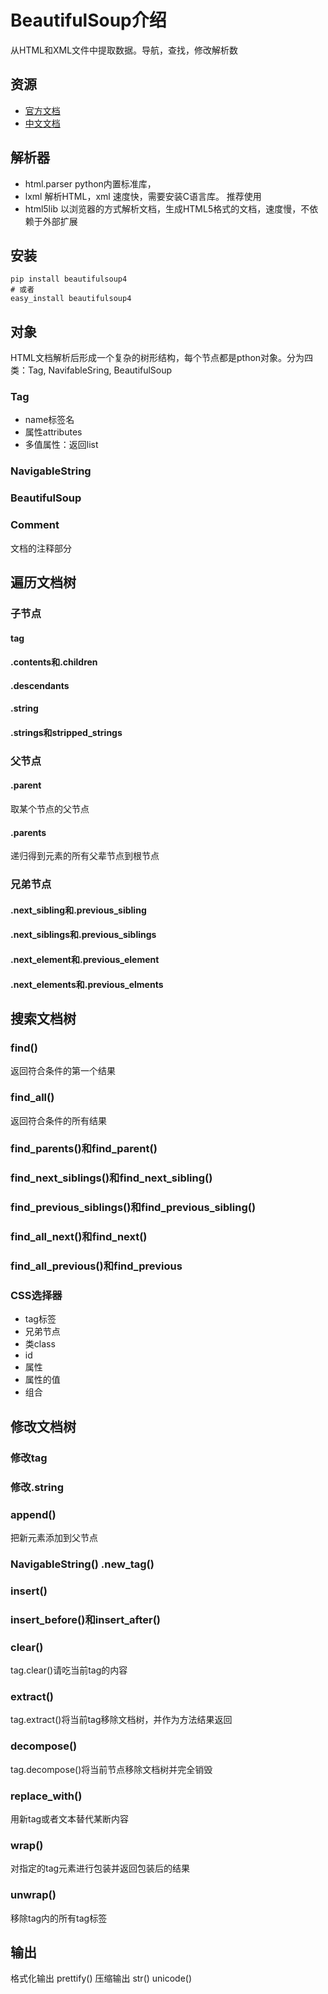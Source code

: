 # BeautifulSoup介绍

从HTML和XML文件中提取数据。导航，查找，修改解析数

## 资源

* [官方文档](https://www.crummy.com/software/BeautifulSoup/bs4/doc/)
* [中文文档](https://beautifulsoup.readthedocs.io/zh_CN/latest/)

## 解析器

* html.parser python内置标准库，
* lxml 解析HTML，xml 速度快，需要安装C语言库。 推荐使用
* html5lib  以浏览器的方式解析文档，生成HTML5格式的文档，速度慢，不依赖于外部扩展

## 安装

```shell
pip install beautifulsoup4
# 或者
easy_install beautifulsoup4
```

## 对象

HTML文档解析后形成一个复杂的树形结构，每个节点都是pthon对象。分为四类：Tag, NavifableSring, BeautifulSoup

### Tag

* name标签名
* 属性attributes
* 多值属性：返回list

### NavigableString

### BeautifulSoup

### Comment

文档的注释部分

## 遍历文档树

### 子节点

#### tag

#### .contents和.children

#### .descendants

#### .string

#### .strings和stripped_strings

### 父节点

#### .parent

取某个节点的父节点

#### .parents

递归得到元素的所有父辈节点到根节点

### 兄弟节点

#### .next_sibling和.previous_sibling

#### .next_siblings和.previous_siblings

#### .next_element和.previous_element

#### .next_elements和.previous_elments

## 搜索文档树

### find()

返回符合条件的第一个结果

### find_all()

返回符合条件的所有结果

### find_parents()和find_parent()

### find_next_siblings()和find_next_sibling()

### find_previous_siblings()和find_previous_sibling()

### find_all_next()和find_next()

### find_all_previous()和find_previous

### CSS选择器

* tag标签
* 兄弟节点
* 类class
* id
* 属性
* 属性的值
* 组合

## 修改文档树

### 修改tag

### 修改.string

### append()

把新元素添加到父节点

### NavigableString() .new_tag()

### insert()

### insert_before()和insert_after()

### clear()

tag.clear()请吃当前tag的内容

### extract()

tag.extract()将当前tag移除文档树，并作为方法结果返回

### decompose()

tag.decompose()将当前节点移除文档树并完全销毁

### replace_with()

用新tag或者文本替代某断内容

### wrap()

对指定的tag元素进行包装并返回包装后的结果

### unwrap()

移除tag内的所有tag标签

## 输出

格式化输出 prettify()
压缩输出 str() unicode()
